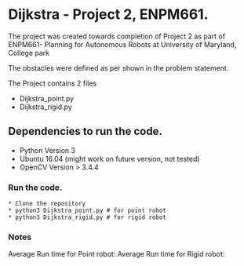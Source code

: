 # Dijkstra - Project 2, ENPM661.
 
The project was created towards completion of Project 2 as part of ENPM661- Planning for Autonomous Robots at University of Maryland, College park

The obstacles were defined as per shown in the problem statement. 

The Project contains 2 files
* Dijkstra_point.py
* Dijkstra_rigid.py

## Dependencies to run the code. 


* Python Version 3
* Ubuntu 16.04 (might work on future version, not tested)
* OpenCV Version > 3.4.4

### Run the code. 

```
* Clone the repository
* python3 Dijkstra_point.py # for point robot
* python3 Dijkstra_rigid.py # for rigid robot
```

### Notes
Average Run time for Point robot: 
Average Run time for Rigid robot: 
